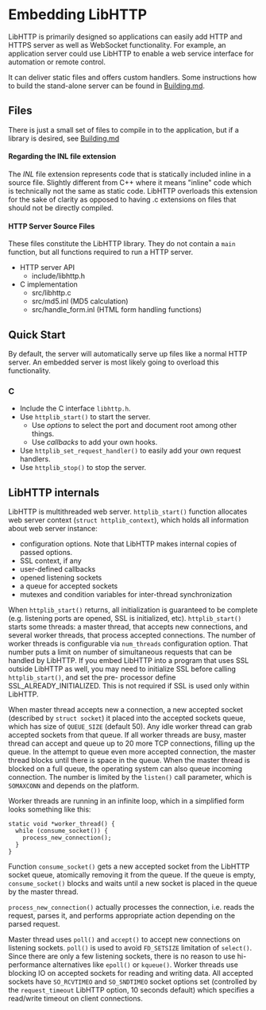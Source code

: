 Embedding LibHTTP
=========

LibHTTP is primarily designed so applications can easily add HTTP and HTTPS server as well as WebSocket functionality.  For example, an application server could use LibHTTP to enable a web service interface for automation or remote control.

It can deliver static files and offers custom handlers. Some instructions how to build the stand-alone server can be found in [Building.md](Building.md).

Files
------

There is just a small set of files to compile in to the application,
but if a library is desired, see [Building.md](Building.md)

#### Regarding the INL file extension
The *INL* file extension represents code that is statically included inline in a source file.  Slightly different from C++ where it means "inline" code which is technically not the same as static code. LibHTTP overloads this extension for the sake of clarity as opposed to having .c extensions on files that should not be directly compiled.

#### HTTP Server Source Files

These files constitute the LibHTTP library.  They do not contain a `main` function,
but all functions required to run a HTTP server.

  - HTTP server API
    - include/libhttp.h
  - C implementation
    - src/libhttp.c
    - src/md5.inl (MD5 calculation)
    - src/handle_form.inl (HTML form handling functions)

Quick Start
------

By default, the server will automatically serve up files like a normal HTTP server.  An embedded server is most likely going to overload this functionality.

### C
  - Include the C interface ```libhttp.h```.
  - Use `httplib_start()` to start the server.
      - Use *options* to select the port and document root among other things.
      - Use *callbacks* to add your own hooks.
  - Use `httplib_set_request_handler()` to easily add your own request handlers.
  - Use `httplib_stop()` to stop the server.

LibHTTP internals
------

LibHTTP is multithreaded web server. `httplib_start()` function allocates
web server context (`struct httplib_context`), which holds all information
about web server instance:

- configuration options. Note that LibHTTP makes internal copies of
  passed options.
- SSL context, if any
- user-defined callbacks
- opened listening sockets
- a queue for accepted sockets
- mutexes and condition variables for inter-thread synchronization

When `httplib_start()` returns, all initialization is guaranteed to be complete
(e.g. listening ports are opened, SSL is initialized, etc). `httplib_start()` starts
some threads: a master thread, that accepts new connections, and several
worker threads, that process accepted connections. The number of worker threads
is configurable via `num_threads` configuration option. That number puts a
limit on number of simultaneous requests that can be handled by LibHTTP.
If you embed LibHTTP into a program that uses SSL outside LibHTTP as well,
you may need to initialize SSL before calling `httplib_start()`, and set the pre-
processor define SSL_ALREADY_INITIALIZED. This is not required if SSL is used
only within LibHTTP.

When master thread accepts new a connection, a new accepted socket (described
by `struct socket`) it placed into the accepted sockets queue,
which has size of `QUEUE_SIZE` (default 50).
Any idle worker thread can grab accepted sockets from that queue.
If all worker threads are busy, master thread can accept and queue up to
20 more TCP connections, filling up the queue.
In the attempt to queue even more accepted connection, the master thread blocks
until there is space in the queue. When the master thread is blocked on a
full queue, the operating system can also queue incoming connection.
The number is limited by the `listen()` call parameter,
which is `SOMAXCONN` and depends on the platform.

Worker threads are running in an infinite loop, which in a simplified form
looks something like this:

    static void *worker_thread() {
      while (consume_socket()) {
        process_new_connection();
      }
    }

Function `consume_socket()` gets a new accepted socket from the LibHTTP socket
queue, atomically removing it from the queue. If the queue is empty,
`consume_socket()` blocks and waits until a new socket is placed in the queue
by the master thread.

`process_new_connection()` actually processes the
connection, i.e. reads the request, parses it, and performs appropriate action
depending on the parsed request.

Master thread uses `poll()` and `accept()` to accept new connections on
listening sockets. `poll()` is used to avoid `FD_SETSIZE` limitation of
`select()`. Since there are only a few listening sockets, there is no reason
to use hi-performance alternatives like `epoll()` or `kqueue()`. Worker
threads use blocking IO on accepted sockets for reading and writing data.
All accepted sockets have `SO_RCVTIMEO` and `SO_SNDTIMEO` socket options set
(controlled by the `request_timeout` LibHTTP option, 10 seconds default)
which specifies a read/write timeout on client connections.
